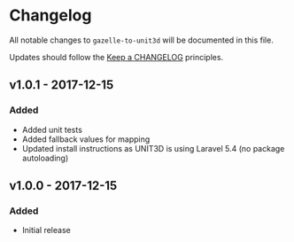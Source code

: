 # Changelog

All notable changes to `gazelle-to-unit3d` will be documented in this file.

Updates should follow the [Keep a CHANGELOG](http://keepachangelog.com/) principles.

## v1.0.1 - 2017-12-15

### Added
- Added unit tests
- Added fallback values for mapping
- Updated install instructions as UNIT3D is using Laravel 5.4 (no package autoloading)

## v1.0.0 - 2017-12-15

### Added
- Initial release
